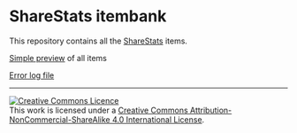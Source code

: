 # ShareStats itembank

This repository contains all the [ShareStats](https://www.sharestats.nl) items.

[Simple preview](https://sharestats.github.io/itembank/items.html) of all items

[Error log file](https://sharestats.github.io/itembank/log/last-errors.html)

---



<a rel="license" href="http://creativecommons.org/licenses/by-nc-sa/4.0/"><img alt="Creative Commons Licence" style="border-width:0" src="https://i.creativecommons.org/l/by-nc-sa/4.0/88x31.png" /></a><br />This work is licensed under a <a rel="license" href="http://creativecommons.org/licenses/by-nc-sa/4.0/">Creative Commons Attribution-NonCommercial-ShareAlike 4.0 International License</a>.


